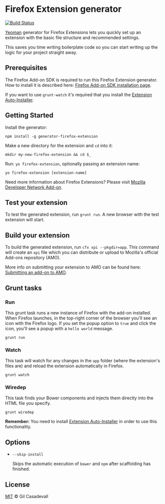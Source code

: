 # Firefox Extension generator
[![Build Status](https://secure.travis-ci.org/dgil/generator-firefox-extension.png?branch=master)](https://travis-ci.org/dgil/generator-firefox-extension)

[Yeoman](http://yeoman.io) generator for Firefox Extensions lets you quickly set up an extension with the basic file structure and recommended settings.

This saves you time writing boilerplate code so you can start writing up the logic for your project straight away.

## Prerequisites

The Firefox Add-on SDK is required to run this Firefox Extension generator. How to install it is described here: [Firefox Add-on SDK installation page](https://developer.mozilla.org/en-US/Add-ons/SDK/Tutorials/Installation).

If you want to use `grunt-watch` it's required that you install the [Extension Auto-Installer](https://addons.mozilla.org/en-US/firefox/addon/autoinstaller/).


## Getting Started

Install the generator:

```
npm install -g generator-firefox-extension
```

Make a new directory for the extension and `cd` into it:

```
mkdir my-new-firefox-extension && cd $_
```

Run: `yo firefox-extension`, optionally passing an extension name:

```
yo firefox-extension [extension-name]
```

Need more information about Firefox Extensions? Please visit [Mozilla Developer Network Add-on](https://developer.mozilla.org/en-US/Add-ons/SDK).

## Test your extension

To test the generated extension, run `grunt run`. A new browser with the test extension will start.

## Build your extension

To build the generated extension, run `cfx xpi --pkgdir=app`. This command will create an `xpi` file which you can distribute or upload to Mozilla's official Add-ons repository (AMO).

More info on submitting your extension to AMO can be found here: [Submitting an add-on to AMO](https://developer.mozilla.org/en-US/Add-ons/Submitting_an_add-on_to_AMO).
 
## Grunt tasks

### Run

This grunt task runs a new instance of Firefox with the add-on installed. When Firefox launches, in the top-right corner of the browser you'll see an icon with the Firefox logo. If you set the popup option to `true` and click the icon, you'll see a popup with a `hello world` message.


```
grunt run
```


### Watch

This task will watch for any changes in the `app` folder (where the extension's files are) and reload the extension automatically in Firefox. 

```
grunt watch
```

### Wiredep

This task finds your Bower components and injects them directly into the HTML file you specify.

```
grunt wiredep
```

**Remember:** You need to install [Extension Auto-Installer](https://addons.mozilla.org/en-US/firefox/addon/autoinstaller/) in order to use this functionality.

## Options

* `--skip-install`

  Skips the automatic execution of `bower` and `npm` after
  scaffolding has finished.

## License

[MIT](https://github.com/dgil/generator-firefox-extension/blob/master/LICENSE) © Gil Casadevall
